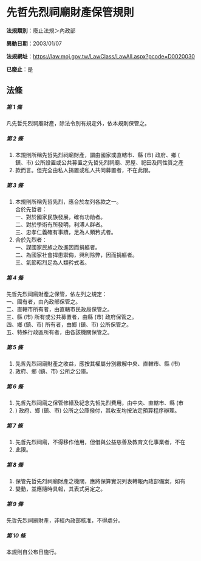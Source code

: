 # 先哲先烈祠廟財產保管規則

**法規類別**：廢止法規＞內政部

**異動日期**：2003/01/07  

**法規網址**：https://law.moj.gov.tw/LawClass/LawAll.aspx?pcode=D0020030

**已廢止**：是



## 法條
##### 第 1 條
凡先哲先烈祠廟財產，除法令別有規定外，依本規則保管之。

##### 第 2 條
1. 本規則所稱先哲先烈祠廟財產，謂由國家或直轄市、縣 (市) 政府、鄉 (  
鎮、市) 公所設置或公共募置之先哲先烈祠廟、房屋、祀田及同性質之產
1. 款而言。但完全由私人捐置或私人共同募置者，不在此限。

##### 第 3 條
1. 本規則所稱先哲先烈，應合於左列各款之一。  
合於先哲者：  
一、對於國家民族發展，確有功勛者。  
二、對於學術有所發明，利溥人群者。  
三、忠孝仁義確有事蹟，足為人類矜式者。
1. 合於先烈者：  
一、謀國家民族之改進因而捐軀者。  
二、為國家社會捍患禦侮，興利除弊，因而捐軀者。  
三、氣節昭烈足為人類矜式者。

##### 第 4 條
先哲先烈祠廟財產之保管，依左列之規定：  
一、國有者，由內政部保管之。  
二、直轄市所有者，由直轄市民政局保管之。  
三、縣 (市) 所有或公共募置者，由縣 (市) 政府保管之。  
四、鄉 (鎮、市) 所有者，由鄉 (鎮、市) 公所保管之。  
五、特殊行政區所有者，由各該機關保管之。  

##### 第 5 條
1. 先哲先烈祠廟財產之收益，應按其權屬分別繳解中央、直轄市、縣 (市)
1. 政府、鄉 (鎮、市) 公所之公庫。

##### 第 6 條
1. 先哲先烈祠廟之保管修繕及紀念先哲先烈費用，由中央、直轄市、縣 (市
1. ) 政府、鄉 (鎮、市) 公所之公庫撥付，其收支均按法定預算程序辦理。

##### 第 7 條
1. 先哲先烈祠廟，不得移作他用，但借與公益慈善及教育文化事業者，不在
1. 此限。

##### 第 8 條
1. 保管先哲先烈祠廟財產之機關，應將保算實況列表轉報內政部備案，如有
1. 變動，並應隨時具報，其表式另定之。

##### 第 9 條
先哲先烈祠廟財產，非經內政部核准，不得處分。

##### 第 10 條
本規則自公布日施行。


